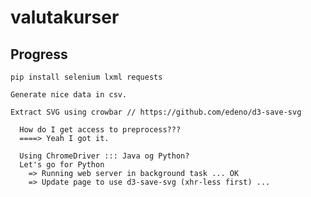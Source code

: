 # valutakurser

## Progress

    pip install selenium lxml requests

    Generate nice data in csv.

    Extract SVG using crowbar // https://github.com/edeno/d3-save-svg

      How do I get access to preprocess???
      ====> Yeah I got it.
    
      Using ChromeDriver ::: Java og Python?
      Let's go for Python
        => Running web server in background task ... OK
        => Update page to use d3-save-svg (xhr-less first) ...


